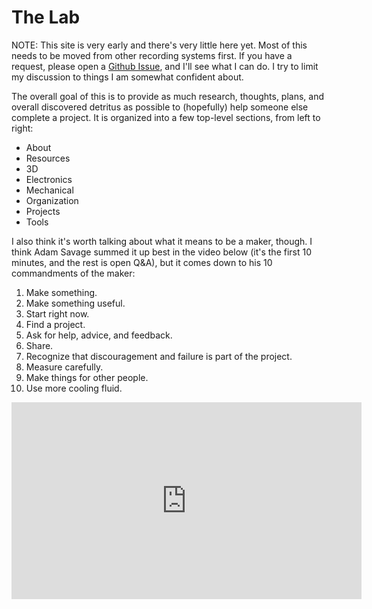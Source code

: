 # The Lab

NOTE: This site is very early and there's very little here yet. Most of this
needs to be moved from other recording systems first. If you have a
request, please open a [Github
Issue](https://github.com/rebma-io/lab/issues), and I'll see what I can
do. I try to limit my discussion to things I am somewhat confident
about. 

The overall goal of this is to provide as much research, thoughts, plans, and
overall discovered detritus as possible to (hopefully) help someone else
complete a project. It is organized into a few top-level sections, from
left to right:

* About
* Resources
* 3D
* Electronics
* Mechanical
* Organization
* Projects
* Tools

I also think it's worth talking about what it means to be a maker,
though. I think Adam Savage summed it up best in the video below (it's
the first 10 minutes, and the rest is open Q&A), but it comes down to
his 10 commandments of the maker:

1. Make something.
2. Make something useful.
3. Start right now.
4. Find a project.
5. Ask for help, advice, and feedback.
6. Share.
7. Recognize that discouragement and failure is part of the project.
8. Measure carefully.
9. Make things for other people.
10. Use more cooling fluid.

<iframe width="560" height="315" src="https://www.youtube-nocookie.com/embed/ER7rhQ7N69k" title="YouTube video player" frameborder="0" allow="accelerometer; autoplay; clipboard-write; encrypted-media; gyroscope; picture-in-picture; web-share" allowfullscreen></iframe>
